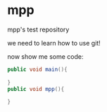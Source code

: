 # mpp
mpp's test repository

we need to learn how to use git!

now show me some code:

```java
public void main(){
	
}
public void mpp(){
	 
}

```